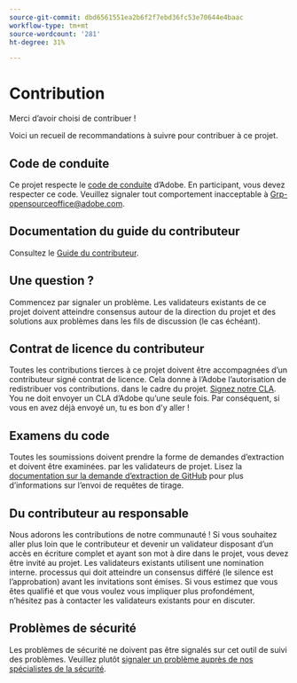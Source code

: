 ```yaml
---
source-git-commit: dbd6561551ea2b6f2f7ebd36fc53e70644e4baac
workflow-type: tm+mt
source-wordcount: '281'
ht-degree: 31%

---
```

# Contribution

Merci d’avoir choisi de contribuer !

Voici un recueil de recommandations à suivre pour contribuer à ce projet.

## Code de conduite

Ce projet respecte le [code de conduite](code-of-conduct.md) d’Adobe. En participant,
vous devez respecter ce code. Veuillez signaler tout comportement inacceptable à
[Grp-opensourceoffice@adobe.com](mailto:Grp-opensourceoffice@adobe.com).

## Documentation du guide du contributeur

Consultez le [Guide du contributeur](https://experienceleague.adobe.com/docs/contributor/contributor-guide/introduction.html?lang=fr).

## Une question ?

Commencez par signaler un problème. Les validateurs existants de ce projet doivent atteindre
consensus autour de la direction du projet et des solutions aux problèmes dans les fils de discussion
(le cas échéant).

## Contrat de licence du contributeur

Toutes les contributions tierces à ce projet doivent être accompagnées d’un contributeur signé
contrat de licence. Cela donne à l’Adobe l’autorisation de redistribuer vos contributions.
dans le cadre du projet. [Signez notre CLA](http://opensource.adobe.com/cla.html). You
ne doit envoyer un CLA d’Adobe qu’une seule fois. Par conséquent, si vous en avez déjà envoyé un,
tu es bon d&#39;y aller !

## Examens du code

Toutes les soumissions doivent prendre la forme de demandes d’extraction et doivent être examinées.
par les validateurs de projet. Lisez la [documentation sur la demande d’extraction de GitHub](https://help.github.com/articles/about-pull-requests/)
pour plus d’informations sur l’envoi de requêtes de tirage.

<!--
Lastly, please follow the [pull request template](PULL_REQUEST_TEMPLATE.md) when
submitting a pull request!
-->

## Du contributeur au responsable

Nous adorons les contributions de notre communauté ! Si vous souhaitez aller plus loin que le contributeur
et devenir un validateur disposant d’un accès en écriture complet et ayant son mot à dire dans le projet, vous devez
être invité au projet. Les validateurs existants utilisent une nomination interne.
processus qui doit atteindre un consensus différé (le silence est l’approbation) avant les invitations
sont émises. Si vous estimez que vous êtes qualifié et que vous voulez vous impliquer plus profondément,
n’hésitez pas à contacter les validateurs existants pour en discuter.

## Problèmes de sécurité

Les problèmes de sécurité ne doivent pas être signalés sur cet outil de suivi des problèmes. Veuillez plutôt [signaler un problème auprès de nos spécialistes de la sécurité](https://helpx.adobe.com/fr/security/alertus.html).
